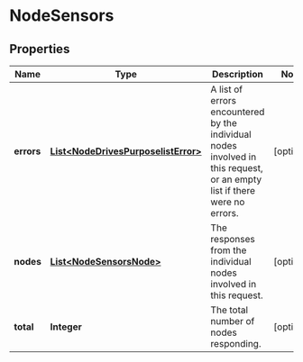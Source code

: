 
# NodeSensors

## Properties
Name | Type | Description | Notes
------------ | ------------- | ------------- | -------------
**errors** | [**List&lt;NodeDrivesPurposelistError&gt;**](NodeDrivesPurposelistError.md) | A list of errors encountered by the individual nodes involved in this request, or an empty list if there were no errors. |  [optional]
**nodes** | [**List&lt;NodeSensorsNode&gt;**](NodeSensorsNode.md) | The responses from the individual nodes involved in this request. |  [optional]
**total** | **Integer** | The total number of nodes responding. |  [optional]



